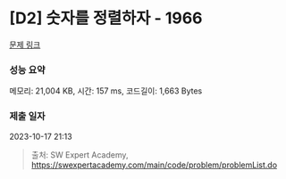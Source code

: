 # [D2] 숫자를 정렬하자 - 1966 

[문제 링크](https://swexpertacademy.com/main/code/problem/problemDetail.do?contestProbId=AV5PrmyKAWEDFAUq) 

### 성능 요약

메모리: 21,004 KB, 시간: 157 ms, 코드길이: 1,663 Bytes

### 제출 일자

2023-10-17 21:13



> 출처: SW Expert Academy, https://swexpertacademy.com/main/code/problem/problemList.do